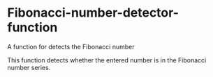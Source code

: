 # Fibonacci-number-detector-function
A function for detects the Fibonacci number

This function detects whether the entered number is in the Fibonacci number series.
